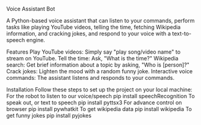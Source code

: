 Voice Assistant Bot

A Python-based voice assistant that can listen to your commands, perform tasks like playing YouTube videos, telling the time, fetching Wikipedia information, and cracking jokes, and respond to your voice with a text-to-speech engine.

Features
 Play YouTube videos: Simply say "play song/video name" to stream on YouTube.
 Tell the time: Ask, "What is the time?"
 Wikipedia search: Get brief information about a topic by asking, "Who is [person]?"
 Crack jokes: Lighten the mood with a random funny joke.
 Interactive voice commands: The assistant listens and responds to your commands.

Installation
Follow these steps to set up the project on your local machine:
  For the robot to listen to our voice/speech pip install speechRecognition
  To speak out, or text to speech pip install pyttsx3
  For advance control on browser pip install pywhatkit
  To get wikipedia data pip install wikipedia
  To get funny jokes pip install pyjokes
